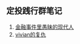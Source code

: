 ## 定投践行群笔记

1. [金融事件里愚昧的现代人](../note/the_foolish_modern_people_in_financial_world.md)
2. [vivian的复仇](../note/the_revenge_of_vivian.md)

